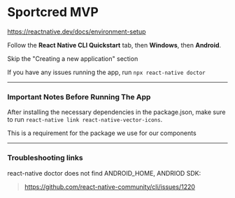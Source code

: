 # Sportcred MVP

https://reactnative.dev/docs/environment-setup

Follow the **React Native CLI Quickstart** tab, then **Windows**, then **Android**. 

Skip the "Creating a new application" section

If you have any issues running the app, run `npx react-native doctor`

___
### Important Notes Before Running The App

After installing the necessary dependencies in the package.json, make sure to run `react-native link react-native-vector-icons`.

This is a requirement for the package we use for our components
___
### Troubleshooting links
react-native doctor does not find ANDROID_HOME, ANDRIOD SDK: 
> https://github.com/react-native-community/cli/issues/1220



